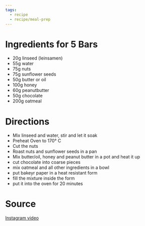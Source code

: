 ```yaml
---
tags:
  - recipe
  - recipe/meal-prep
---
```


# Ingredients for 5 Bars

- 20g linseed (leinsamen)
- 55g water
- 75g nuts
- 75g sunflower seeds
- 50g butter or oil
- 100g honey
- 60g peanutbutter
- 50g chocolate
- 200g oatmeal

# Directions

- Mix linseed and water, stir and let it soak
- Preheat Oven to 170° C
- Cut the nuts
- Roast nuts and sunflower seeds in a pan
- Mix butter/oil, honey and peanut butter in a pot and heat it up
- cut chocolate into coarse pieces
- mix oatmeal and all other ingredients in a bowl
- put bakeyr paper in a heat resistant form
- fill the mixture inside the form
- put it into the oven for 20 minutes

# Source

[Instagram video](https://www.instagram.com/reel/C5ThiMMCmhI/?igsh=M3Bxd2FoMzM5bG1l)
